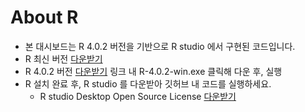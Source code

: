 # About R
- 본 대시보드는 R 4.0.2 버전을 기반으로 R studio 에서 구현된 코드입니다.
- R 최신 버전 [다운받기](https://cran.r-project.org/bin/windows/base/)
- R 4.0.2 버전 [다운받기](https://cran.r-project.org/bin/windows/base/old/4.0.2/) 링크 내 R-4.0.2-win.exe 클릭해 다운 후, 실행
- R 설치 완료 후, R studio 를 다운받아 깃허브 내 코드를 실행하세요.
  -  R studio Desktop Open Source License [다운받기](https://www.rstudio.com/products/rstudio/download/#download)

